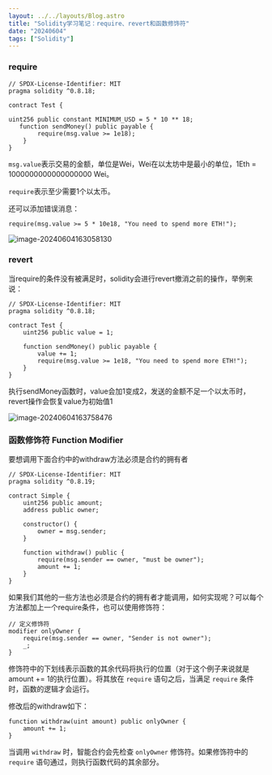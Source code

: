 ```yaml
---
layout: ../../layouts/Blog.astro
title: "Solidity学习笔记：require、revert和函数修饰符"
date: "20240604"
tags: ["Solidity"]
---
```

### require

```solidity
// SPDX-License-Identifier: MIT
pragma solidity ^0.8.18;

contract Test {
  
uint256 public constant MINIMUM_USD = 5 * 10 ** 18;
   function sendMoney() public payable {
        require(msg.value >= 1e18);  
    }
}

```

`msg.value`表示交易的金额，单位是Wei，Wei在以太坊中是最小的单位，1Eth = 1000000000000000000 Wei。

`require`表示至少需要1个以太币。

还可以添加错误消息：

`require(msg.value >= 5 * 10e18, "You need to spend more ETH!");`

![image-20240604163058130](http://static.zhutongtong.cn/uPic/2024060416310117174898611717489861438image-20240604163058130.png)

### revert

当require的条件没有被满足时，solidity会进行revert撤消之前的操作，举例来说：

```solidity
// SPDX-License-Identifier: MIT
pragma solidity ^0.8.18;

contract Test {
    uint256 public value = 1;

    function sendMoney() public payable {
        value += 1;
        require(msg.value >= 1e18, "You need to spend more ETH!");
    }
}

```



执行sendMoney函数时，value会加1变成2，发送的金额不足一个以太币时，revert操作会恢复value为初始值1

![image-20240604163758476](http://static.zhutongtong.cn/uPic/2024060416380117174902811717490281027image-20240604163758476.png)

### 函数修饰符 Function Modifier 

要想调用下面合约中的withdraw方法必须是合约的拥有者

```solidity
// SPDX-License-Identifier: MIT
pragma solidity ^0.8.19;

contract Simple {
    uint256 public amount;
    address public owner;

    constructor() {
        owner = msg.sender;
    }

    function withdraw() public {
        require(msg.sender == owner, "must be owner");
        amount += 1;
    }
}
```

如果我们其他的一些方法也必须是合约的拥有者才能调用，如何实现呢？可以每个方法都加上一个require条件，也可以使用修饰符：

```solidity
// 定义修饰符
modifier onlyOwner {
    require(msg.sender == owner, "Sender is not owner");
    _;
}
```

修饰符中的下划线表示函数的其余代码将执行的位置（对于这个例子来说就是amount += 1的执行位置）。将其放在 `require` 语句之后，当满足 `require` 条件时，函数的逻辑才会运行。

修改后的withdraw如下：

```solidity
function withdraw(uint amount) public onlyOwner {
	amount += 1;
}
```

当调用 `withdraw` 时，智能合约会先检查 `onlyOwner` 修饰符。如果修饰符中的 `require` 语句通过，则执行函数代码的其余部分。

